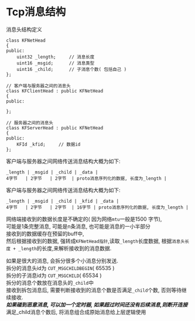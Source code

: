 # Tcp消息结构

消息头结构定义

 	class KFNetHead
    {
    public:
        uint32 _length;		// 消息长度
        uint16 _msgid;		// 消息类型
        uint16 _child;		// 子消息个数( 包括自己 )
    };

    // 客户端与服务器之间的消息头
    class KFClientHead : public KFNetHead
    {
    public:

    };

    // 服务器之间的消息头
    class KFServerHead : public KFNetHead
    {
    public:
        KFId _kfid;		// 数据id
    };


客户端与服务器之间网络传送消息结构大概为如下:  

	_length | _msgid | _child | _data |
	4字节   | 2字节   | 2字节  | proto消息序列化的数据, 长度为_length |

客户端与服务器之间网络传送消息结构大概为如下:  

	_length | _msgid | _child | _kfid | _data |
	4字节   | 2字节   | 2字节  | 16字节 | proto消息序列化的数据, 长度为_length |

网络端接收到的数据长度是不确定的( 因为网络`mtu`一般是1500 字节),  
可能是1条完整消息, 可能是n条消息, 也可能是消息的一小半部分  
接收到的数据缓存在预留的buff中,  
然后根据接收到的数据, 强转成`KFNetHead指针`,读取`_length`长度数据, 根据`消息头长度 + _length`的长度,来解析接收到的消息数据.

如果是很大的消息, 会拆分很多个小消息分别发送.  
拆分的消息头id为 `CUT_MSGCHILDBEGIN`( 65535 )  
拆分的子消息id为 `CUT_MSGCHILD`( 65534 )  
拆分的消息个数放在消息头的`_child`中  
接收到拆包消息后, 需要判断接收到的消息个数是否满足`_child`个数, 否则等待继续接收.  
***如果碰到恶意消息, 可以加一个定时器, 如果超过时间还没有后续消息,则断开连接***  
满足_child消息个数后, 将消息组合成原始消息给上层逻辑使用